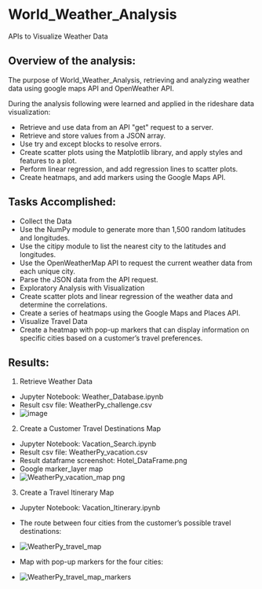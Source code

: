 # World_Weather_Analysis
APIs to Visualize Weather Data

## Overview of the analysis:
The purpose of World_Weather_Analysis, retrieving and analyzing weather data using google maps API and OpenWeather API. 

 During the analysis following were learned and applied in the rideshare data visualization:
  * Retrieve and use data from an API "get" request to a server.
  * Retrieve and store values from a JSON array.
  * Use try and except blocks to resolve errors.
  * Create scatter plots using the Matplotlib library, and apply styles and features to a plot.
  * Perform linear regression, and add regression lines to scatter plots.
  * Create heatmaps, and add markers using the Google Maps API.

## Tasks Accomplished:
  * Collect the Data
  * Use the NumPy module to generate more than 1,500 random latitudes and longitudes.
  * Use the citipy module to list the nearest city to the latitudes and longitudes.
  * Use the OpenWeatherMap API to request the current weather data from each unique city.
  * Parse the JSON data from the API request.
  * Exploratory Analysis with Visualization
  * Create scatter plots and linear regression of the weather data and determine the correlations.
  * Create a series of heatmaps using the Google Maps and Places API.
  * Visualize Travel Data
  * Create a heatmap with pop-up markers that can display information on specific cities based on a customer’s travel preferences.

## Results:

1. Retrieve Weather Data
  * Jupyter Notebook: Weather_Database.ipynb
  * Result csv file: WeatherPy_challenge.csv
  * ![image](https://user-images.githubusercontent.com/79486450/114320685-124a9c80-9ae5-11eb-818c-162e65a05b36.png)

2. Create a Customer Travel Destinations Map
  * Jupyter Notebook: Vacation_Search.ipynb
  * Result csv file: WeatherPy_vacation.csv
  * Result dataframe screenshot: Hotel_DataFrame.png
  * Google marker_layer map
  * ![WeatherPy_vacation_map png](https://user-images.githubusercontent.com/79486450/114320709-33ab8880-9ae5-11eb-9aaf-99aed8acd030.png)

3. Create a Travel Itinerary Map
  * Jupyter Notebook: Vacation_Itinerary.ipynb
  * The route between four cities from the customer’s possible travel destinations:
  * ![WeatherPy_travel_map](https://user-images.githubusercontent.com/79486450/114320728-56d63800-9ae5-11eb-96e1-27413f9298af.png)

  * Map with pop-up markers for the four cities:
  * ![WeatherPy_travel_map_markers](https://user-images.githubusercontent.com/79486450/114320734-5d64af80-9ae5-11eb-942a-664f8af69cb1.png)


